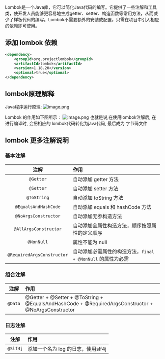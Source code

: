 Lombok是一个Java库，它可以简化Java代码的编写。它提供了一些注解和工具类，使开发人员能够更容易地生成getter、setter、构造函数等常用方法，从而减少了样板代码的编写。Lombok不需要额外的安装或配置，只需在项目中引入相应的依赖即可使用。

## 添加 lombok 依赖
```xml
<dependency>
	<groupId>org.projectlombok</groupId>
	<artifactId>lombok</artifactId>
	<version>1.18.20</version>
	<optional>true</optional>
</dependency>
```

## lombok原理解释
Java程序运行原理:
![image.png](https://image-1311137268.cos.ap-chengdu.myqcloud.com/SiYuan/20230521182214.png)

Lombok 的作用如下图所示：
![image.png](https://image-1311137268.cos.ap-chengdu.myqcloud.com/SiYuan/20230521182248.png)
也就是说,在使用lombok注解后, 在进行编译时, 会把相应的 lombok代码转化为java代码, 最后成为 字节码文件 

## lombok 更多注解说明
### 基本注解
|注解| 作用|
|:-:|:--|
|`@Getter`| 自动添加 getter 方法|
|`@Setter`| 自动添加 setter 方法|
|`@ToString`| 自动添加 toString 方法|
|`@EqualsAndHashCode`| 自动添加 equals 和 hashCode 方法|
|`@NoArgsConstructor`| 自动添加无参构造方法|
|`@AllArgsConstructor`| 自动添加全属性构造方法，顺序按照属性的定义顺序|
|`@NonNull`| 属性不能为 null | 
|`@RequiredArgsConstructor`| 自动添加必需属性的构造方法，`final + @NonNull` 的属性为必需|

### 组合注解
|注解| 作用|
|:-:|:--|
|`@Data`|@Getter + @Setter + @ToString + @EqualsAndHashCode + @RequiredArgsConstructor + @NoArgsConstructor|


### 日志注解
|注解| 作用|
|:-:|:--|
|`@Slf4j`| 添加一个名为 log 的日志，使用slf4j|




